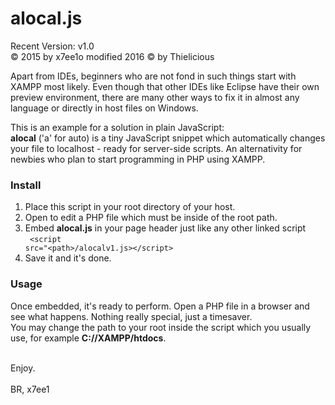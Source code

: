 # alocal.js
Recent Version: v1.0<br>
&copy; 2015 by x7ee1o
modified 2016 &copy; by Thielicious


Apart from IDEs, beginners who are not fond in such things start with XAMPP most likely. Even though that other IDEs like Eclipse have their own preview environment, there are many other ways to fix it in almost any language or directly in host files on Windows. <br>

This is an example for a solution in plain JavaScript: <br>
**alocal** ('a' for auto) is a tiny JavaScript snippet which automatically changes your file to localhost - ready for server-side scripts. An alternativity for newbies who plan to start programming in PHP using XAMPP.

### Install
1. Place this script in your root directory of your host.
2. Open to edit a PHP file which must be inside of the root path.
3. Embed **alocal.js** in your page header just like any other linked script<br>
    <code>
      &lt;script src="&lt;path>/alocalv1.js>&lt;/script>
    </code>
4. Save it and it's done.

### Usage
Once embedded, it's ready to perform. Open a PHP file in a browser and see what happens. Nothing really special, just a timesaver.<br>
You may change the path to your root inside the script which you usually use, for example **C://XAMPP/htdocs**.<br>
<br>

Enjoy.<br>
<br>
BR, x7ee1
